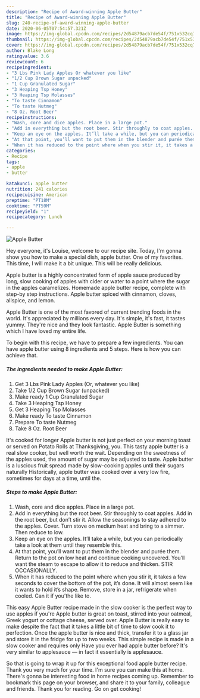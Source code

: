 ```yaml
---
description: "Recipe of Award-winning Apple Butter"
title: "Recipe of Award-winning Apple Butter"
slug: 240-recipe-of-award-winning-apple-butter
date: 2020-06-05T07:54:57.321Z
image: https://img-global.cpcdn.com/recipes/2d54879acb7de54f/751x532cq70/apple-butter-recipe-main-photo.jpg
thumbnail: https://img-global.cpcdn.com/recipes/2d54879acb7de54f/751x532cq70/apple-butter-recipe-main-photo.jpg
cover: https://img-global.cpcdn.com/recipes/2d54879acb7de54f/751x532cq70/apple-butter-recipe-main-photo.jpg
author: Blake Long
ratingvalue: 3.6
reviewcount: 6
recipeingredient:
- "3 Lbs Pink Lady Apples Or whatever you like"
- "1/2 Cup Brown Sugar unpacked"
- "1 Cup Granulated Sugar"
- "3 Heaping Tsp Honey"
- "3 Heaping Tsp Molasses"
- "To taste Cinnamon"
- "To taste Nutmeg"
- "8 Oz. Root Beer"
recipeinstructions:
- "Wash, core and dice apples. Place in a large pot."
- "Add in everything but the root beer. Stir throughly to coat apples. Add in the root beer, but don’t stir it. Allow the seasonings to stay adhered to the apples. Cover. Turn stove on medium heat and bring to a simmer. Then reduce to low."
- "Keep an eye on the apples. It’ll take a while, but you can periodically take a look at them until they resemble this."
- "At that point, you’ll want to put them in the blender and purée them. Return to the pot on low heat and continue cooking uncovered. You’ll want the steam to escape to allow it to reduce and thicken. STIR OCCASIONALLY."
- "When it has reduced to the point where when you stir it, it takes a few seconds to cover the bottom of the pot, it’s done. It will almost seem like it wants to hold it’s shape. Remove, store in a jar, refrigerate when cooled. Can it if you’the like to."
categories:
- Recipe
tags:
- apple
- butter

katakunci: apple butter 
nutrition: 241 calories
recipecuisine: American
preptime: "PT18M"
cooktime: "PT59M"
recipeyield: "1"
recipecategory: Lunch

---
```



![Apple Butter](https://img-global.cpcdn.com/recipes/2d54879acb7de54f/751x532cq70/apple-butter-recipe-main-photo.jpg)

Hey everyone, it's Louise, welcome to our recipe site. Today, I'm gonna show you how to make a special dish, apple butter. One of my favorites. This time, I will make it a bit unique. This will be really delicious.

Apple butter is a highly concentrated form of apple sauce produced by long, slow cooking of apples with cider or water to a point where the sugar in the apples caramelizes. Homemade apple butter recipe, complete with step-by step instructions. Apple butter spiced with cinnamon, cloves, allspice, and lemon.

Apple Butter is one of the most favored of current trending foods in the world. It's appreciated by millions every day. It's simple, it's fast, it tastes yummy. They're nice and they look fantastic. Apple Butter is something which I have loved my entire life.


To begin with this recipe, we have to prepare a few ingredients. You can have apple butter using 8 ingredients and 5 steps. Here is how you can achieve that.

<!--inarticleads1-->

##### The ingredients needed to make Apple Butter:

1. Get 3 Lbs Pink Lady Apples (Or, whatever you like)
1. Take 1/2 Cup Brown Sugar (unpacked)
1. Make ready 1 Cup Granulated Sugar
1. Take 3 Heaping Tsp Honey
1. Get 3 Heaping Tsp Molasses
1. Make ready To taste Cinnamon
1. Prepare To taste Nutmeg
1. Take 8 Oz. Root Beer


It&#39;s cooked for longer Apple butter is not just perfect on your morning toast or served on Potato Rolls at Thanksgiving, you. This tasty apple butter is a real slow cooker, but well worth the wait. Depending on the sweetness of the apples used, the amount of sugar may be adjusted to taste. Apple butter is a luscious fruit spread made by slow-cooking apples until their sugars naturally Historically, apple butter was cooked over a very low fire, sometimes for days at a time, until the. 

<!--inarticleads2-->

##### Steps to make Apple Butter:

1. Wash, core and dice apples. Place in a large pot.
1. Add in everything but the root beer. Stir throughly to coat apples. Add in the root beer, but don’t stir it. Allow the seasonings to stay adhered to the apples. Cover. Turn stove on medium heat and bring to a simmer. Then reduce to low.
1. Keep an eye on the apples. It’ll take a while, but you can periodically take a look at them until they resemble this.
1. At that point, you’ll want to put them in the blender and purée them. Return to the pot on low heat and continue cooking uncovered. You’ll want the steam to escape to allow it to reduce and thicken. STIR OCCASIONALLY.
1. When it has reduced to the point where when you stir it, it takes a few seconds to cover the bottom of the pot, it’s done. It will almost seem like it wants to hold it’s shape. Remove, store in a jar, refrigerate when cooled. Can it if you’the like to.


This easy Apple Butter recipe made in the slow cooker is the perfect way to use apples if you&#39;re Apple butter is great on toast, stirred into your oatmeal, Greek yogurt or cottage cheese, served over. Apple Butter is really easy to make despite the fact that it takes a little bit of time to slow cook it to perfection. Once the apple butter is nice and thick, transfer it to a glass jar and store it in the fridge for up to two weeks. This simple recipe is made in a slow cooker and requires only Have you ever had apple butter before? It&#39;s very similar to applesauce — in fact it essentially is applesauce. 

So that is going to wrap it up for this exceptional food apple butter recipe. Thank you very much for your time. I'm sure you can make this at home. There's gonna be interesting food in home recipes coming up. Remember to bookmark this page on your browser, and share it to your family, colleague and friends. Thank you for reading. Go on get cooking!
